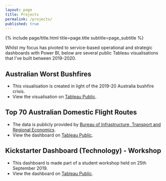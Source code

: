 ```yaml
---
layout: page
title: Projects
permalink: /projects/
published: true
---
```


<div class="page" markdown="1">

{% include page/title.html title=page.title subtitle=page_subtitle %}

Whilst my focus has pivoted to service-based operational and strategic dashboards with Power BI, below are several public Tableau visualisations that I've built between 2019-2020.

## Australian Worst Bushfires

- This visualisation is created in light of the 2019-20 Australia bushfire crisis.
- View the visualisation on [Tableau Public](https://public.tableau.com/profile/jeffrey.lo#!/vizhome/AustralianWorstBushfiresSummer201920/AustraliasWorstBushfires-Summer201920).

## Top 70 Australian Domestic Flight Routes

- The data is publicly provided by [Bureau of Infrastructure, Transport and Regional Economics]( https://www.bitre.gov.au/publications/ongoing/domestic_airline_activity-time_series.aspx).
- View the dashboard on [Tableau Public](https://public.tableau.com/profile/jeffrey.lo#!/vizhome/AustralianDomesticAviationActivities/Dashboard).

## Kickstarter Dashboard (Technology) - Workshop

- This dashboard is made part of a student workshop held on 25th September 2019.
- View the dashboard on [Tableau Public](https://public.tableau.com/profile/jeffrey.lo#!/vizhome/KickstarterDashboardTechnology/TechDashboard).
